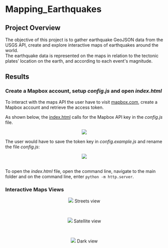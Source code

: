 # Mapping_Earthquakes

## Project Overview
The objective of this project is to gather earthquake GeoJSON data from the USGS API, create and explore interactive maps of earthquakes around the world.\
The earthquake data is represented on the maps in relation to the tectonic plates’ location on the earth, and according to each event's magnitude.

## Results

### Create a Mapbox account, setup *config.js* and open *index.html*
To interact with the maps API the user have to visit [mapbox.com](https://www.mapbox.com/), create a Mapbox account and retrieve the access token.

As shown below, the [index.html](https://github.com/jhohing/Mapping_Earthquakes/blob/main/Earthquake_Challenge/index.html) calls for the Mapbox API key in the *config.js* file. 
<p align="center">
    <img src="https://user-images.githubusercontent.com/74940620/213617530-03ce11fa-c7ce-481e-8780-83ef3372f411.png"> 
</p>

The user would have to save the token key in *config.example.js* and rename the file *config.js*: <p align="center"><img src="https://user-images.githubusercontent.com/74940620/213617693-f5237702-0744-49b7-a71e-eaff34932bc9.png"></p>
<br>
To open the *index.html* file, open the command line, navigate to the main folder and on the command line, enter `python -m http.server`.

### Interactive Maps Views

<p align="center">
    <img src="https://user-images.githubusercontent.com/68669675/97132486-193b4980-1715-11eb-9a2e-a4c46b64562e.png">
    Streets view
</p>
<br>
<p align="center">
    <img src="https://user-images.githubusercontent.com/68669675/97132553-530c5000-1715-11eb-8440-af9e07854c03.png">
    Satellite view
</p>
<br>
<p align="center">
    <img src="https://user-images.githubusercontent.com/68669675/97132602-7a631d00-1715-11eb-90ba-8b250f172913.png">
    Dark view
</p>

